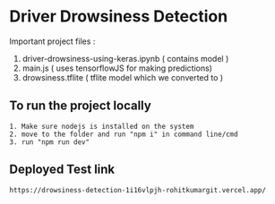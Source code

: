 # Driver Drowsiness Detection

Important project files :
1. driver-drowsiness-using-keras.ipynb ( contains model )
2. main.js ( uses tensorflowJS for making predictions)
3. drowsiness.tflite ( tflite model which we converted to )
## To run the project locally

```
1. Make sure nodejs is installed on the system
2. move to the folder and run "npm i" in command line/cmd
3. run "npm run dev" 
```

## Deployed Test link
```
https://drowsiness-detection-1i16vlpjh-rohitkumargit.vercel.app/
```
